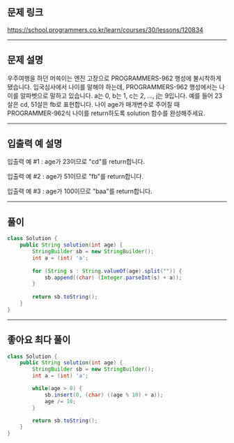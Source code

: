 ## 문제 링크

https://school.programmers.co.kr/learn/courses/30/lessons/120834

---

## 문제 설명

우주여행을 하던 머쓱이는 엔진 고장으로 PROGRAMMERS-962 행성에 불시착하게 됐습니다. 입국심사에서 나이를 말해야 하는데, PROGRAMMERS-962 행성에서는 나이를 알파벳으로 말하고 있습니다. a는 0, b는 1, c는 2, ..., j는 9입니다. 예를 들어 23살은 cd, 51살은 fb로 표현합니다. 나이 age가 매개변수로 주어질 때 PROGRAMMER-962식 나이를 return하도록 solution 함수를 완성해주세요.

---

## 입출력 예 설명

입출력 예 #1 : age가 23이므로 "cd"를 return합니다.

입출력 예 #2 : age가 51이므로 "fb"를 return합니다.

입출력 예 #3 : age가 100이므로 "baa"를 return합니다.

---

## 풀이

```java
class Solution {
    public String solution(int age) {
        StringBuilder sb = new StringBuilder();
        int a = (int) 'a';
        
        for (String s : String.valueOf(age).split("")) {
            sb.append((char) (Integer.parseInt(s) + a));
        }
        
        return sb.toString();
    }
}
```

---

## 좋아요 최다 풀이

```java
class Solution {
    public String solution(int age) {
        StringBuilder sb = new StringBuilder();
        int a = (int) 'a';

        while(age > 0) {
            sb.insert(0, (char) ((age % 10) + a));
            age /= 10;
        }

        return sb.toString();
    }
}
```
